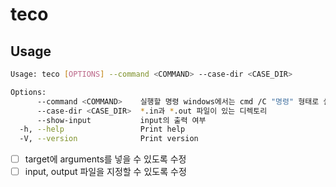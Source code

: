 # teco

## Usage

```sh
Usage: teco [OPTIONS] --command <COMMAND> --case-dir <CASE_DIR>

Options:
      --command <COMMAND>    실행할 명령 windows에서는 cmd /C "명령" 형태로 실행됨 그 외는 sh -c '명령' 형태로 실행됨
      --case-dir <CASE_DIR>  *.in과 *.out 파일이 있는 디렉토리
      --show-input           input의 출력 여부
  -h, --help                 Print help
  -V, --version              Print version
```


- [ ] target에 arguments를 넣을 수 있도록 수정
- [ ] input, output 파일을 지정할 수 있도록 수정

